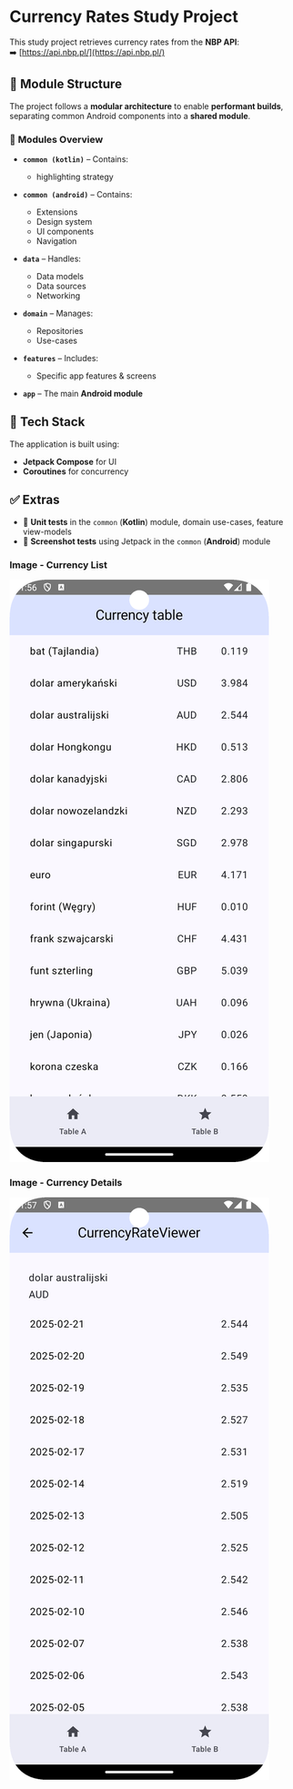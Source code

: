 # Currency Rates Study Project

This study project retrieves currency rates from the **NBP API**:  
➡️ [https://api.nbp.pl/](https://api.nbp.pl/)

## 📂 Module Structure

The project follows a **modular architecture** to enable **performant builds**, separating common Android components into a **shared module**.

### 🔹 **Modules Overview**
- **`common (kotlin)`** – Contains:
  - highlighting strategy

- **`common (android)`** – Contains:
    - Extensions
    - Design system
    - UI components
    - Navigation

- **`data`** – Handles:
    - Data models
    - Data sources
    - Networking

- **`domain`** – Manages:
    - Repositories
    - Use-cases

- **`features`** – Includes:
    - Specific app features & screens

- **`app`** – The main **Android module**

## 🚀 **Tech Stack**
The application is built using:
- **Jetpack Compose** for UI
- **Coroutines** for concurrency

## ✅ **Extras**
- 🧪 **Unit tests** in the `common` (**Kotlin**) module, domain use-cases, feature view-models
- 📸 **Screenshot tests** using Jetpack in the `common` (**Android**) module  

### Image - Currency List
![Description of Image 1](./readme/Screenshot_1.png)

### Image - Currency Details
![Description of Image 2](./readme/Screenshot_2.png)